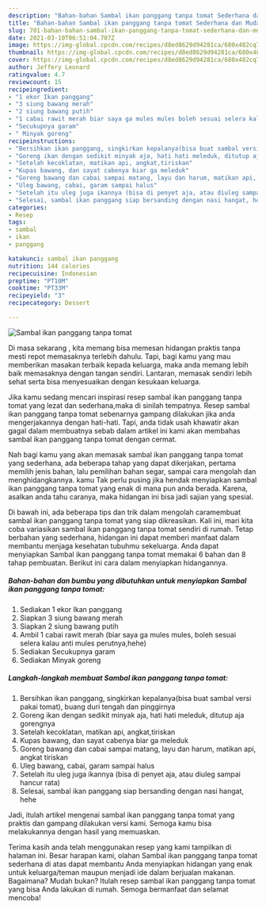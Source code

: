 ```yaml
---
description: "Bahan-bahan Sambal ikan panggang tanpa tomat Sederhana dan Mudah Dibuat"
title: "Bahan-bahan Sambal ikan panggang tanpa tomat Sederhana dan Mudah Dibuat"
slug: 701-bahan-bahan-sambal-ikan-panggang-tanpa-tomat-sederhana-dan-mudah-dibuat
date: 2021-03-10T06:51:04.707Z
image: https://img-global.cpcdn.com/recipes/d8ed8629d94281ca/680x482cq70/sambal-ikan-panggang-tanpa-tomat-foto-resep-utama.jpg
thumbnail: https://img-global.cpcdn.com/recipes/d8ed8629d94281ca/680x482cq70/sambal-ikan-panggang-tanpa-tomat-foto-resep-utama.jpg
cover: https://img-global.cpcdn.com/recipes/d8ed8629d94281ca/680x482cq70/sambal-ikan-panggang-tanpa-tomat-foto-resep-utama.jpg
author: Jeffery Leonard
ratingvalue: 4.7
reviewcount: 15
recipeingredient:
- "1 ekor Ikan panggang"
- "3 siung bawang merah"
- "2 siung bawang putih"
- "1 cabai rawit merah biar saya ga mules mules boleh sesuai selera kalau anti mules perutnyahehe"
- "Secukupnya garam"
- " Minyak goreng"
recipeinstructions:
- "Bersihkan ikan panggang, singkirkan kepalanya(bisa buat sambal versi pakai tomat), buang duri tengah dan pinggirnya"
- "Goreng ikan dengan sedikit minyak aja, hati hati meleduk, ditutup aja gorengnya"
- "Setelah kecoklatan, matikan api, angkat,tiriskan"
- "Kupas bawang, dan sayat cabenya biar ga meleduk"
- "Goreng bawang dan cabai sampai matang, layu dan harum, matikan api, angkat tiriskan"
- "Uleg bawang, cabai, garam sampai halus"
- "Setelah itu uleg juga ikannya (bisa di penyet aja, atau diuleg sampai hancur rata)"
- "Selesai, sambal ikan panggang siap bersanding dengan nasi hangat, hehe"
categories:
- Resep
tags:
- sambal
- ikan
- panggang

katakunci: sambal ikan panggang 
nutrition: 144 calories
recipecuisine: Indonesian
preptime: "PT10M"
cooktime: "PT33M"
recipeyield: "3"
recipecategory: Dessert

---
```



![Sambal ikan panggang tanpa tomat](https://img-global.cpcdn.com/recipes/d8ed8629d94281ca/680x482cq70/sambal-ikan-panggang-tanpa-tomat-foto-resep-utama.jpg)

Di masa  sekarang , kita memang bisa memesan hidangan praktis tanpa mesti repot memasaknya terlebih dahulu. Tapi, bagi kamu yang mau memberikan masakan terbaik kepada keluarga, maka anda memang lebih baik memasaknya dengan tangan sendiri. Lantaran, memasak sendiri lebih sehat serta bisa menyesuaikan dengan kesukaan keluarga.

Jika kamu sedang mencari inspirasi resep sambal ikan panggang tanpa tomat yang lezat dan sederhana,maka di sinilah tempatnya. Resep sambal ikan panggang tanpa tomat  sebenarnya gampang dilakukan jika anda mengerjakannya dengan hati-hati. Tapi, anda tidak usah khawatir akan gagal dalam membuatnya 
sebab dalam artikel ini kami akan membahas sambal ikan panggang tanpa tomat dengan cermat.  



Nah bagi kamu yang akan memasak sambal ikan panggang tanpa tomat yang sederhana, ada beberapa tahap yang dapat dikerjakan, pertama memilih jenis bahan, lalu pemilihan bahan segar, sampai cara mengolah dan menghidangkannya. kamu Tak perlu pusing jika hendak menyiapkan sambal ikan panggang tanpa tomat yang enak di mana pun anda berada. Karena, asalkan anda  tahu caranya, maka hidangan ini bisa jadi sajian yang spesial.

Di bawah ini, ada beberapa tips dan trik dalam mengolah caramembuat sambal ikan panggang tanpa tomat yang siap dikreasikan. Kali ini, mari kita coba variasikan sambal ikan panggang tanpa tomat sendiri di rumah. Tetap berbahan yang sederhana, hidangan ini dapat memberi manfaat dalam membantu menjaga kesehatan tubuhmu sekeluarga. Anda dapat menyiapkan Sambal ikan panggang tanpa tomat memakai 6 bahan dan 8 tahap pembuatan. Berikut ini cara dalam menyiapkan hidangannya.

<!--inarticleads1-->

##### Bahan-bahan dan bumbu yang dibutuhkan untuk menyiapkan Sambal ikan panggang tanpa tomat:

1. Sediakan 1 ekor Ikan panggang
1. Siapkan 3 siung bawang merah
1. Siapkan 2 siung bawang putih
1. Ambil 1 cabai rawit merah (biar saya ga mules mules, boleh sesuai selera kalau anti mules perutnya,hehe)
1. Sediakan Secukupnya garam
1. Sediakan  Minyak goreng




<!--inarticleads2-->

##### Langkah-langkah membuat Sambal ikan panggang tanpa tomat:

1. Bersihkan ikan panggang, singkirkan kepalanya(bisa buat sambal versi pakai tomat), buang duri tengah dan pinggirnya
1. Goreng ikan dengan sedikit minyak aja, hati hati meleduk, ditutup aja gorengnya
1. Setelah kecoklatan, matikan api, angkat,tiriskan
1. Kupas bawang, dan sayat cabenya biar ga meleduk
1. Goreng bawang dan cabai sampai matang, layu dan harum, matikan api, angkat tiriskan
1. Uleg bawang, cabai, garam sampai halus
1. Setelah itu uleg juga ikannya (bisa di penyet aja, atau diuleg sampai hancur rata)
1. Selesai, sambal ikan panggang siap bersanding dengan nasi hangat, hehe




Jadi, itulah artikel mengenai  sambal ikan panggang tanpa tomat  yang praktis dan gampang dilakukan versi kami. Semoga kamu bisa melakukannya dengan hasil yang memuaskan. 

Terima kasih anda telah menggunakan resep yang kami tampilkan di halaman ini. Besar harapan kami, olahan  Sambal ikan panggang tanpa tomat sederhana di atas dapat membantu Anda menyiapkan hidangan yang enak untuk keluarga/teman maupun menjadi ide dalam berjualan makanan. Bagaimana? Mudah bukan? Itulah resep sambal ikan panggang tanpa tomat yang bisa Anda lakukan di rumah. Semoga bermanfaat dan selamat mencoba!

